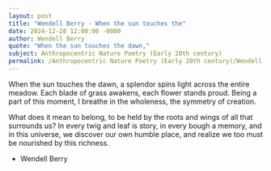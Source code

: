 ```yaml
---
layout: post
title: "Wendell Berry - When the sun touches the"
date: 2024-12-28 12:00:00 -0000
author: Wendell Berry
quote: "When the sun touches the dawn,"
subject: Anthropocentric Nature Poetry (Early 20th century)
permalink: /Anthropocentric Nature Poetry (Early 20th century)/Wendell Berry/Wendell Berry - When the sun touches the
---
```


When the sun touches the dawn,
   a splendor spins light
   across the entire meadow.
Each blade of grass awakens,
   each flower stands proud.
Being a part of this moment,
   I breathe in the wholeness,
   the symmetry of creation.

What does it mean to belong,
   to be held by the roots and wings
   of all that surrounds us?
   In every twig and leaf is story,
   in every bough a memory,
   and in this universe, we discover
   our own humble place,
   and realize we too must
   be nourished by this richness.


- Wendell Berry
